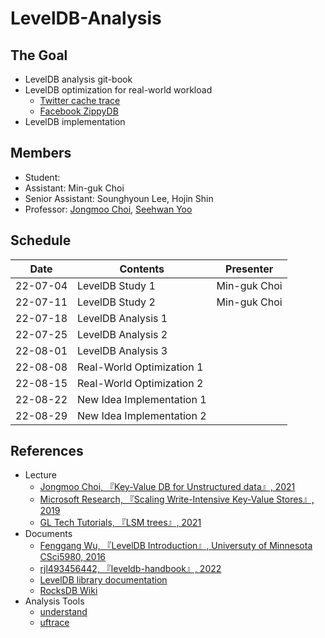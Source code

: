 # LevelDB-Analysis

## The Goal
* LevelDB analysis git-book
* LevelDB optimization for real-world workload
  - [Twitter cache trace](https://github.com/twitter/cache-trace)
  - [Facebook ZippyDB](https://github.com/facebook/rocksdb/wiki/RocksDB-Trace%2C-Replay%2C-Analyzer%2C-and-Workload-Generation)
* LevelDB implementation

## Members
* Student:
* Assistant: Min-guk Choi
* Senior Assistant: Sounghyoun Lee, Hojin Shin
* Professor: [Jongmoo Choi](http://embedded.dankook.ac.kr/~choijm/), [Seehwan Yoo](https://sites.google.com/site/dkumobileos/members/seehwanyoo)

## Schedule
|Date|Contents|Presenter|
|--|--|--|
|22-07-04|LevelDB Study 1|Min-guk Choi|
|22-07-11|LevelDB Study 2|Min-guk Choi|
|22-07-18|LevelDB Analysis 1||
|22-07-25|LevelDB Analysis 2||
|22-08-01|LevelDB Analysis 3||
|22-08-08|Real-World Optimization 1||
|22-08-15|Real-World  Optimization 2||
|22-08-22|New Idea Implementation 1||
|22-08-29|New Idea Implementation 2||

## References
* Lecture
  - [Jongmoo Choi, 『Key-Value DB for Unstructured data』, 2021](https://mooc.dankook.ac.kr/courses/61d537a3b6b71841651153b3)
  - [Microsoft Research, 『Scaling Write-Intensive Key-Value Stores』, 2019](https://www.youtube.com/watch?v=b6SI8VbcT4w)
  - [GL Tech Tutorials, 『LSM trees』, 2021](https://youtube.com/playlist?list=PLRNjlOFk-f0lJJZVoSAmcwZgVtp64tXaX)
* Documents
  - [Fenggang Wu, 『LevelDB Introduction』, Universuty of Minnesota CSci5980, 2016](https://www-users.cselabs.umn.edu/classes/Spring-2020/csci5980/index.php?page=presentation)
  - [rjl493456442, 『leveldb-handbook』, 2022](https://github.com/rjl493456442/leveldb-handbook)
  - [LevelDB library documentation](https://github.com/google/leveldb/blob/main/doc/index.md)
  - [RocksDB Wiki](https://github.com/facebook/rocksdb/wiki)
* Analysis Tools
  - [understand](https://licensing.scitools.com/download)
  - [uftrace](https://github.com/namhyung/uftrace)

